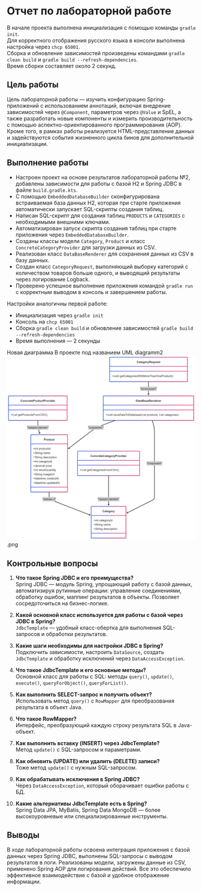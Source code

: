 # Отчет по лабораторной работе

В начале проекта выполнена инициализация с помощью команды `gradle init`.  
Для корректного отображения русского языка в консоли выполнена настройка через `chcp 65001`.  
Сборка и обновление зависимостей произведены командами `gradle clean build` и `gradle build --refresh-dependencies`.  
Время сборки составляет около 2 секунд.

## Цель работы

Цель лабораторной работы — изучить конфигурацию Spring-приложений с использованием аннотаций, включая внедрение зависимостей через `@Component`, параметров через `@Value` и SpEL, а также разработать новые компоненты и измерить производительность с помощью аспектно-ориентированного программирования (AOP). Кроме того, в рамках работы реализуется HTML-представление данных и задействуются события жизненного цикла бинов для дополнительной инициализации.

## Выполнение работы

- Настроен проект на основе результатов лабораторной работы №2, добавлены зависимости для работы с базой H2 и Spring JDBC в файле `build.gradle.kts`.
- С помощью `EmbeddedDatabaseBuilder` сконфигурирована встраиваемая база данных H2, которая при старте приложения автоматически запускает SQL-скрипты создания таблиц.
- Написан SQL-скрипт для создания таблиц `PRODUCTS` и `CATEGORIES` с необходимыми внешними ключами.
- Автоматизирован запуск скрипта создания таблиц при старте приложения через `EmbeddedDatabaseBuilder`.
- Созданы классы модели `Category`, `Product` и класс `ConcreteCategoryProvider` для загрузки данных из CSV.
- Реализован класс `DataBaseRenderer` для сохранения данных из CSV в базу данных.
- Создан класс `CategoryRequest`, выполняющий выборку категорий с количеством товаров больше одного, и выводящий результаты через логирование Logback.
- Проверено успешное выполнение приложения командой `gradle run` с корректным выводом в консоль и завершением работы.

Настройки аналогичны первой работе:  
- Инициализация через `gradle init`  
- Консоль на `chcp 65001`  
- Сборка `gradle clean build` и обновление зависимостей `gradle build --refresh-dependencies`  
- Время выполнения — 2 секунды

Новая диаграмма В проекте под названием UML diagramm2![alt text](<UML diagramm2.png>).png

## Контрольные вопросы

1. **Что такое Spring JDBC и его преимущества?**  
   Spring JDBC — модуль Spring, упрощающий работу с базой данных, автоматизируя рутинные операции: управление соединениями, обработку ошибок, маппинг результатов в объекты. Позволяет сосредоточиться на бизнес-логике.

2. **Какой основной класс используется для работы с базой через JDBC в Spring?**  
   `JdbcTemplate` — удобный класс-обертка для выполнения SQL-запросов и обработки результатов.

3. **Какие шаги необходимы для настройки JDBC в Spring?**  
   Подключить зависимости, настроить `DataSource`, создать `JdbcTemplate` и обработку исключений через `DataAccessException`.

4. **Что такое JdbcTemplate и его основные методы?**  
   Основной класс для работы с SQL: методы `query()`, `update()`, `execute()`, `queryForObject()`, `queryForList()`.

5. **Как выполнить SELECT-запрос и получить объект?**  
   Использовать метод `query()` с `RowMapper` для преобразования результата в объект Java.

6. **Что такое RowMapper?**  
   Интерфейс, преобразующий каждую строку результата SQL в Java-объект.

7. **Как выполнить вставку (INSERT) через JdbcTemplate?**  
   Метод `update()` с SQL-запросом и параметрами.

8. **Как обновить (UPDATE) или удалить (DELETE) записи?**  
   Тоже метод `update()` с нужным SQL-запросом.

9. **Как обрабатывать исключения в Spring JDBC?**  
   Через `DataAccessException`, который оборачивает ошибки работы с БД.

10. **Какие альтернативы JdbcTemplate есть в Spring?**  
    Spring Data JPA, MyBatis, Spring Data MongoDB — более высокоуровневые или специализированные инструменты.

## Выводы

В ходе лабораторной работы освоена интеграция приложения с базой данных через Spring JDBC, выполнены SQL-запросы с выводом результатов в логи. Реализованы модели, загружены данные из CSV, применено Spring AOP для логирования действий. Все это обеспечило эффективное взаимодействие с базой и удобное отображение информации.
